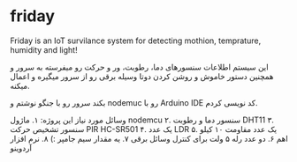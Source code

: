 # friday
Friday is an IoT survilance system for detecting mothion, temprature, humidity and light!

این سیستم اطلاعات سنسورهای دما، رطوبت، ور و حرکت رو میفرسته به سرور و همچنین دستور خاموش و روشن کردن دوتا وسیله برقی رو از سرور میگیره و اعمال میکنه.

بکند سرور رو با جنگو نوشتم و nodemuc رو با Arduino IDE  کد نویسی کردم.

وسائل مورد نیاز این پروژه:
۱. ماژول nodemcu
۲. سنسور دما و رطوبت DHT11
۳. سنسور تشخیص حرکت PIR HC-SR501
۴. یک عدد LDR
۵. یک عدد مقاومت ۱۰ کیلو اهم
۶. دو عدد رله ۵ ولت برای کنترل وسائل برقی
۷. یه مقدار سیم جامپر :)
۸. نرم افزار آردوینو


